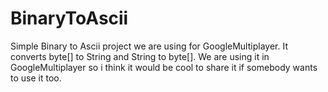 # BinaryToAscii

Simple Binary to Ascii project we are using for GoogleMultiplayer. It converts byte[] to String and String to byte[]. We are using it in GoogleMultiplayer so i think it would be cool to share it if somebody wants to use it too.
